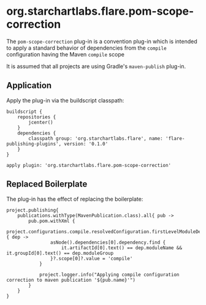 # org.starchartlabs.flare.pom-scope-correction

The `pom-scope-correction` plug-in is a convention plug-in which is intended to apply a standard behavior of dependencies from the `compile` configuration having the Maven `compile` scope

It is assumed that all projects are using Gradle's `maven-publish` plug-in.

## Application

Apply the plug-in via the buildscript classpath:

```
buildscript {
    repositories {
        jcenter()
    }
    dependencies {
        classpath group: 'org.starchartlabs.flare', name: 'flare-publishing-plugins', version: '0.1.0'
    }
}

apply plugin: 'org.starchartlabs.flare.pom-scope-correction'
```

## Replaced Boilerplate

The plug-in has the effect of replacing the boilerplate:

```
project.publishing{
    publications.withType(MavenPublication.class).all{ pub ->
        pub.pom.withXml {
            project.configurations.compile.resolvedConfiguration.firstLevelModuleDependencies.each { dep ->
                asNode().dependencies[0].dependency.find {
                    it.artifactId[0].text() == dep.moduleName && it.groupId[0].text() == dep.moduleGroup
                }?.scope[0]?.value = 'compile'
            }

            project.logger.info("Applying compile configuration correction to maven publication '${pub.name}'")
        }
    }
}
```
